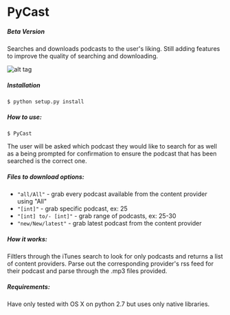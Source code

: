 # PyCast

##### Beta Version

Searches and downloads podcasts to the user's liking. Still adding features to improve the quality of searching and downloading.


![alt tag](https://raw.githubusercontent.com/sacert/PyCast/master/PyCast/PyCastDemo.gif)

##### Installation

```                      
$ python setup.py install
```

##### How to use:

```                      
$ PyCast
```

The user will be asked which podcast they would like to search for as well as a being prompted for confirmation to ensure the podcast that has been searched is the correct one.

##### Files to download options:

* `"all/All"`          -  grab every podcast available from the content provider using "All"
* `"[int]"`            -  grab specific podcast, ex: 25
* `"[int] to/- [int]"` -  grab range of podcasts, ex: 25-30
* `"new/New/latest"`   -  grab latest podcast from the content provider

##### How it works:
Filtlers through the iTunes search to look for only podcasts and returns a list of content providers. Parse out the corresponding provider's rss feed for their podcast and parse through the .mp3 files provided.

##### Requirements:
Have only tested with OS X on python 2.7 but uses only native libraries.
